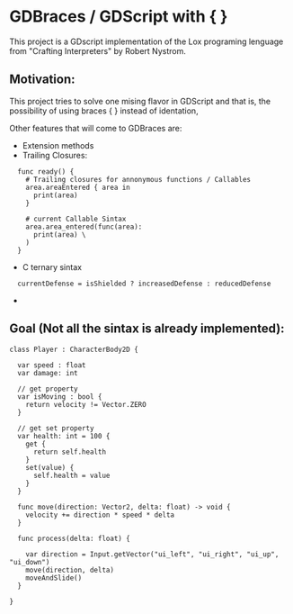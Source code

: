 # GDBraces / GDScript with { }
This project is a GDscript implementation of the Lox programing lenguage from "Crafting Interpreters" by Robert Nystrom.

## Motivation:
This project tries to solve one mising flavor in GDScript and that is, the possibility of using braces { } instead of identation,

Other features that will come to GDBraces are:
- Extension methods
- Trailing Closures:
```
  func ready() {
    # Trailing closures for annonymous functions / Callables
    area.areaEntered { area in
      print(area)
    }

    # current Callable Sintax
    area.area_entered(func(area):
      print(area) \
    )
  }
```
- C ternary sintax
```
  currentDefense = isShielded ? increasedDefense : reducedDefense
```
- 


## Goal (Not all the sintax is already implemented):
```
class Player : CharacterBody2D {

  var speed : float
  var damage: int

  // get property
  var isMoving : bool {
    return velocity != Vector.ZERO
  }

  // get set property
  var health: int = 100 {
    get {
      return self.health
    }
    set(value) { 
      self.health = value
    }
  }

  func move(direction: Vector2, delta: float) -> void {
    velocity += direction * speed * delta
  }

  func process(delta: float) {

    var direction = Input.getVector("ui_left", "ui_right", "ui_up", "ui_down")    
    move(direction, delta)
    moveAndSlide()
  }

}

```


